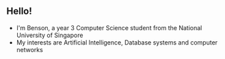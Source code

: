 ## Hello!
- I'm Benson, a year 3 Computer Science student from the National University of Singapore
- My interests are Artificial Intelligence, Database systems and computer networks
